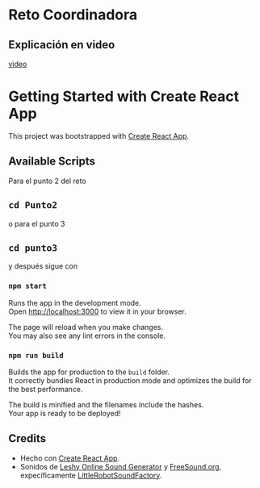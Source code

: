 # Reto Coordinadora

## Explicación en video

[video](https://youtu.be/50yjEqWvrI0)

# Getting Started with Create React App

This project was bootstrapped with [Create React App](https://github.com/facebook/create-react-app).

## Available Scripts

Para el punto 2 del reto 
## `cd Punto2`
o para el punto 3
## `cd punto3`

y después sigue con 

### `npm start`

Runs the app in the development mode.\
Open [http://localhost:3000](http://localhost:3000) to view it in your browser.

The page will reload when you make changes.\
You may also see any lint errors in the console.

### `npm run build`

Builds the app for production to the `build` folder.\
It correctly bundles React in production mode and optimizes the build for the best performance.

The build is minified and the filenames include the hashes.\
Your app is ready to be deployed!

## Credits

- Hecho con [Create React App](https://github.com/facebook/create-react-app).
- Sonidos de [Leshy Online Sound Generator](https://www.leshylabs.com/apps/sfMaker/) y [FreeSound.org](https://freesound.org/), expecíficamente [LittleRobotSoundFactory](people/LittleRobotSoundFactory/sounds/270468/).